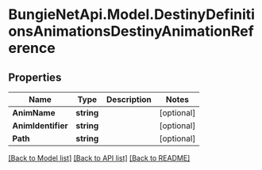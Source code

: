 
# BungieNetApi.Model.DestinyDefinitionsAnimationsDestinyAnimationReference

## Properties

Name | Type | Description | Notes
------------ | ------------- | ------------- | -------------
**AnimName** | **string** |  | [optional] 
**AnimIdentifier** | **string** |  | [optional] 
**Path** | **string** |  | [optional] 

[[Back to Model list]](../README.md#documentation-for-models)
[[Back to API list]](../README.md#documentation-for-api-endpoints)
[[Back to README]](../README.md)

